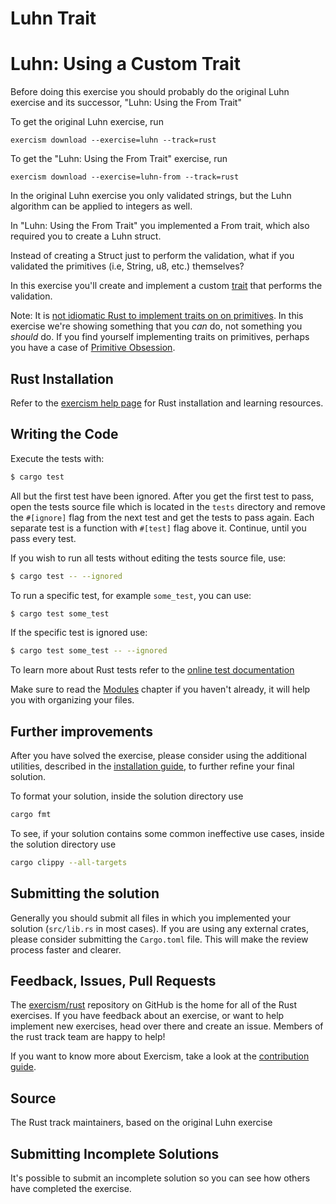# Luhn Trait

# Luhn: Using a Custom Trait

Before doing this exercise you should probably do the original Luhn exercise and its successor, "Luhn: Using the From Trait"

To get the original Luhn exercise, run

```shell
exercism download --exercise=luhn --track=rust
```

To get the "Luhn: Using the From Trait" exercise, run

```shell
exercism download --exercise=luhn-from --track=rust
```

In the original Luhn exercise you only validated strings, but the Luhn algorithm can be applied to integers as well.

In "Luhn: Using the From Trait" you implemented a From trait, which also required you to create a Luhn struct.

Instead of creating a Struct just to perform the validation, what if you validated the primitives (i.e, String, u8, etc.) themselves?

In this exercise you'll create and implement a custom [trait](https://doc.rust-lang.org/book/2018-edition/ch10-02-traits.html) that performs the validation.

Note: It is [not idiomatic Rust to implement traits on on primitives](https://doc.rust-lang.org/book/2018-edition/ch10-02-traits.html#implementing-a-trait-on-a-type). In this exercise we're showing something that you _can_ do, not something you _should_ do. If you find yourself implementing traits on primitives, perhaps you have a case of [Primitive Obsession](http://wiki.c2.com/?PrimitiveObsession).

## Rust Installation

Refer to the [exercism help page][help-page] for Rust installation and learning
resources.

## Writing the Code

Execute the tests with:

```bash
$ cargo test
```

All but the first test have been ignored. After you get the first test to
pass, open the tests source file which is located in the `tests` directory
and remove the `#[ignore]` flag from the next test and get the tests to pass
again. Each separate test is a function with `#[test]` flag above it.
Continue, until you pass every test.

If you wish to run all tests without editing the tests source file, use:

```bash
$ cargo test -- --ignored
```

To run a specific test, for example `some_test`, you can use:

```bash
$ cargo test some_test
```

If the specific test is ignored use:

```bash
$ cargo test some_test -- --ignored
```

To learn more about Rust tests refer to the [online test documentation][rust-tests]

Make sure to read the [Modules](https://doc.rust-lang.org/book/ch07-02-modules-and-use-to-control-scope-and-privacy.html) chapter if you
haven't already, it will help you with organizing your files.

## Further improvements

After you have solved the exercise, please consider using the additional utilities, described in the [installation guide](https://exercism.io/tracks/rust/installation), to further refine your final solution.

To format your solution, inside the solution directory use

```bash
cargo fmt
```

To see, if your solution contains some common ineffective use cases, inside the solution directory use

```bash
cargo clippy --all-targets
```

## Submitting the solution

Generally you should submit all files in which you implemented your solution (`src/lib.rs` in most cases). If you are using any external crates, please consider submitting the `Cargo.toml` file. This will make the review process faster and clearer.

## Feedback, Issues, Pull Requests

The [exercism/rust](https://github.com/exercism/rust) repository on GitHub is the home for all of the Rust exercises. If you have feedback about an exercise, or want to help implement new exercises, head over there and create an issue. Members of the rust track team are happy to help!

If you want to know more about Exercism, take a look at the [contribution guide](https://github.com/exercism/docs/blob/master/contributing-to-language-tracks/README.md).

[help-page]: https://exercism.io/tracks/rust/learning
[modules]: https://doc.rust-lang.org/book/ch07-02-modules-and-use-to-control-scope-and-privacy.html
[cargo]: https://doc.rust-lang.org/book/ch14-00-more-about-cargo.html
[rust-tests]: https://doc.rust-lang.org/book/ch11-02-running-tests.html

## Source

The Rust track maintainers, based on the original Luhn exercise

## Submitting Incomplete Solutions
It's possible to submit an incomplete solution so you can see how others have completed the exercise.
